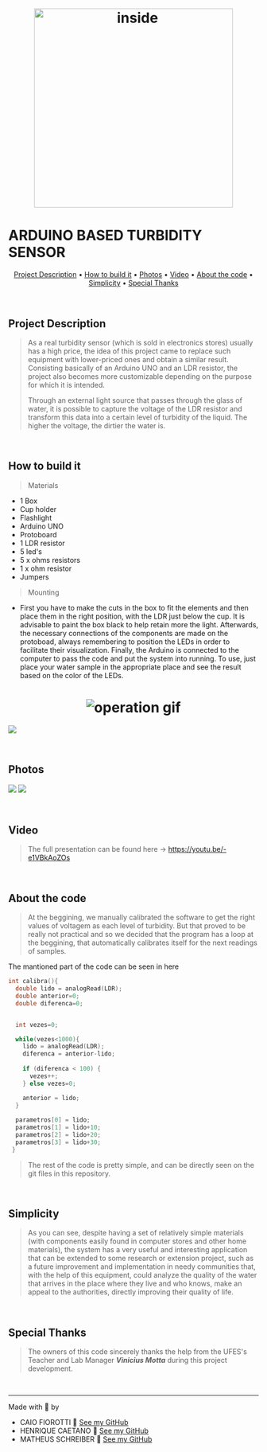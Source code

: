 <h1 align="center">
    <img src="./images/inside.jpg" alt="inside" width="400">
</h1>

# ARDUINO BASED TURBIDITY SENSOR

<p align="center">
    <a href="#Project Description">Project Description</a> •
    <a href="#How to build it">How to build it</a> •
    <a href="#Photos">Photos</a> •
    <a href="#Video">Video</a> •
    <a href="#About the code">About the code</a> •
    <a href="#Simplicity">Simplicity</a> •
    <a href="#Special Thanks">Special Thanks</a>
</p>

<br>

## Project Description
> As a real turbidity sensor (which is sold in electronics stores) usually has a high price, the idea of this project came to replace such equipment with lower-priced ones and obtain a similar result. Consisting basically of an Arduino UNO and an LDR resistor, the project also becomes more customizable depending on the purpose for which it is intended.
>
> Through an external light source that passes through the glass of water, it is possible to capture the voltage of the LDR resistor and transform this data into a certain level of turbidity of the liquid. The higher the voltage, the dirtier the water is.

<br>

## How to build it
> Materials
<ul>
    <li>1 Box</li>
    <li>Cup holder</li>
    <li>Flashlight</li>
    <li>Arduino UNO</li>
    <li>Protoboard</li>
    <li>1 LDR resistor</li>
    <li>5 led's</li>
    <li>5 x ohms resistors</li>
    <li>1 x ohm resistor</li>
    <li>Jumpers</li>
</ul>

> Mounting
<ul>
    <li>First you have to make the cuts in the box to fit the elements and then place them in the right position, with the LDR just below the cup. It is advisable to paint the box black to help retain more the light. Afterwards, the necessary connections of the components are made on the protoboad, always remembering to position the LEDs in order to facilitate their visualization. Finally, the Arduino is connected to the computer to pass the code and put the system into running. To use, just place your water sample in the appropriate place and see the result based on the color of the LEDs.</li>
</ul>

<h1 align="center">
    <img src="./images/operation.gif" alt="operation gif">
</h1>

![](./images/schematic.png)

<br>

## Photos

![](./images/front.jpg)
![](./images/inside.jpg)


<br>

## Video

> The full presentation can be found here -> https://youtu.be/-e1VBkAoZOs

<br>

## About the code

> At the beggining, we manually calibrated the software to get the right values of voltagem as each level of turbidity. But that proved to be really not practical and so we decided that the program has a loop at the beggining, that automatically calibrates itself for the next readings of samples. 

The mantioned part of the code can be seen in here

```c
int calibra(){
  double lido = analogRead(LDR);
  double anterior=0;
  double diferenca=0;


  int vezes=0;

  while(vezes<1000){
    lido = analogRead(LDR);
    diferenca = anterior-lido;
    
    if (diferenca < 100) {
      vezes++;
    } else vezes=0;

    anterior = lido;
  }
  
  parametros[0] = lido;
  parametros[1] = lido+10;
  parametros[2] = lido+20;
  parametros[3] = lido+30;
 }
```
> The rest of the code is pretty simple, and can be directly seen on the git files in this repository.

<br>

## Simplicity
> As you can see, despite having a set of relatively simple materials (with components easily found in computer stores and other home materials), the system has a very useful and interesting application that can be extended to some research or extension project, such as a future improvement and implementation in needy communities that, with the help of this equipment, could analyze the quality of the water that arrives in the place where they live and who knows, make an appeal to the authorities, directly improving their quality of life.

<br>

## Special Thanks
> The owners of this code sincerely thanks the help from the UFES's Teacher and Lab Manager **_Vinicius Motta_** during this project development.

<br>

----

Made with 🤍 by
* CAIO FIOROTTI 👏 [See my GitHub](https://github.com/fiorotticaio) 
* HENRIQUE CAETANO 👏 [See my GitHub](https://github.com/1700KeeQ) 
* MATHEUS SCHREIBER 👏 [See my GitHub](https://github.com/matheusschreiber)

<br>
                

